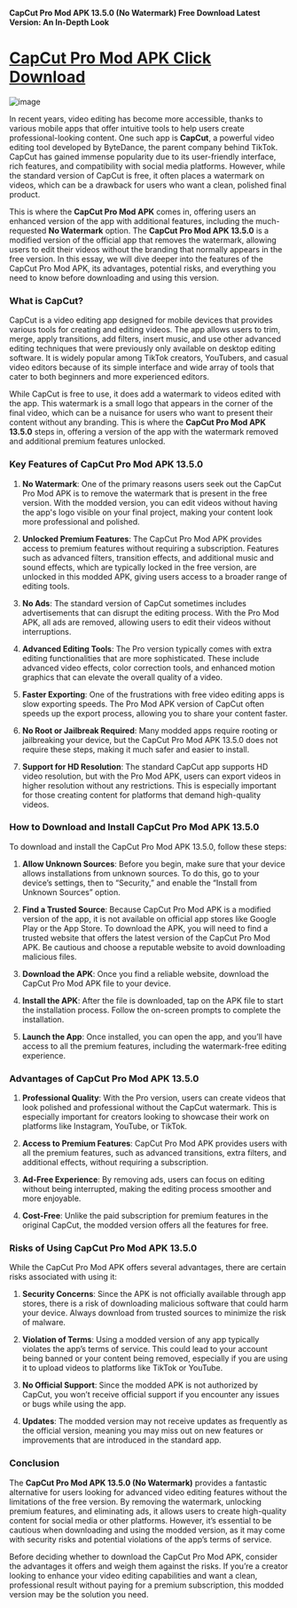 **CapCut Pro Mod APK 13.5.0 (No Watermark) Free Download Latest Version: An In-Depth Look**

# [CapCut Pro Mod APK Click Download](https://capcut-pro.modfyp.com/)

![image](https://github.com/user-attachments/assets/fcffb6c8-dc5c-4dfd-8425-1b973f8847fe)

In recent years, video editing has become more accessible, thanks to various mobile apps that offer intuitive tools to help users create professional-looking content. One such app is **CapCut**, a powerful video editing tool developed by ByteDance, the parent company behind TikTok. CapCut has gained immense popularity due to its user-friendly interface, rich features, and compatibility with social media platforms. However, while the standard version of CapCut is free, it often places a watermark on videos, which can be a drawback for users who want a clean, polished final product.

This is where the **CapCut Pro Mod APK** comes in, offering users an enhanced version of the app with additional features, including the much-requested **No Watermark** option. The **CapCut Pro Mod APK 13.5.0** is a modified version of the official app that removes the watermark, allowing users to edit their videos without the branding that normally appears in the free version. In this essay, we will dive deeper into the features of the CapCut Pro Mod APK, its advantages, potential risks, and everything you need to know before downloading and using this version.

### What is CapCut?

CapCut is a video editing app designed for mobile devices that provides various tools for creating and editing videos. The app allows users to trim, merge, apply transitions, add filters, insert music, and use other advanced editing techniques that were previously only available on desktop editing software. It is widely popular among TikTok creators, YouTubers, and casual video editors because of its simple interface and wide array of tools that cater to both beginners and more experienced editors.

While CapCut is free to use, it does add a watermark to videos edited with the app. This watermark is a small logo that appears in the corner of the final video, which can be a nuisance for users who want to present their content without any branding. This is where the **CapCut Pro Mod APK 13.5.0** steps in, offering a version of the app with the watermark removed and additional premium features unlocked.

### Key Features of CapCut Pro Mod APK 13.5.0

1. **No Watermark**:
   One of the primary reasons users seek out the CapCut Pro Mod APK is to remove the watermark that is present in the free version. With the modded version, you can edit videos without having the app's logo visible on your final project, making your content look more professional and polished.

2. **Unlocked Premium Features**:
   The CapCut Pro Mod APK provides access to premium features without requiring a subscription. Features such as advanced filters, transition effects, and additional music and sound effects, which are typically locked in the free version, are unlocked in this modded APK, giving users access to a broader range of editing tools.

3. **No Ads**:
   The standard version of CapCut sometimes includes advertisements that can disrupt the editing process. With the Pro Mod APK, all ads are removed, allowing users to edit their videos without interruptions.

4. **Advanced Editing Tools**:
   The Pro version typically comes with extra editing functionalities that are more sophisticated. These include advanced video effects, color correction tools, and enhanced motion graphics that can elevate the overall quality of a video.

5. **Faster Exporting**:
   One of the frustrations with free video editing apps is slow exporting speeds. The Pro Mod APK version of CapCut often speeds up the export process, allowing you to share your content faster.

6. **No Root or Jailbreak Required**:
   Many modded apps require rooting or jailbreaking your device, but the CapCut Pro Mod APK 13.5.0 does not require these steps, making it much safer and easier to install.

7. **Support for HD Resolution**:
   The standard CapCut app supports HD video resolution, but with the Pro Mod APK, users can export videos in higher resolution without any restrictions. This is especially important for those creating content for platforms that demand high-quality videos.

### How to Download and Install CapCut Pro Mod APK 13.5.0

To download and install the CapCut Pro Mod APK 13.5.0, follow these steps:

1. **Allow Unknown Sources**:
   Before you begin, make sure that your device allows installations from unknown sources. To do this, go to your device’s settings, then to “Security,” and enable the “Install from Unknown Sources” option.

2. **Find a Trusted Source**:
   Because CapCut Pro Mod APK is a modified version of the app, it is not available on official app stores like Google Play or the App Store. To download the APK, you will need to find a trusted website that offers the latest version of the CapCut Pro Mod APK. Be cautious and choose a reputable website to avoid downloading malicious files.

3. **Download the APK**:
   Once you find a reliable website, download the CapCut Pro Mod APK file to your device.

4. **Install the APK**:
   After the file is downloaded, tap on the APK file to start the installation process. Follow the on-screen prompts to complete the installation.

5. **Launch the App**:
   Once installed, you can open the app, and you’ll have access to all the premium features, including the watermark-free editing experience.

### Advantages of CapCut Pro Mod APK 13.5.0

1. **Professional Quality**:
   With the Pro version, users can create videos that look polished and professional without the CapCut watermark. This is especially important for creators looking to showcase their work on platforms like Instagram, YouTube, or TikTok.

2. **Access to Premium Features**:
   CapCut Pro Mod APK provides users with all the premium features, such as advanced transitions, extra filters, and additional effects, without requiring a subscription.

3. **Ad-Free Experience**:
   By removing ads, users can focus on editing without being interrupted, making the editing process smoother and more enjoyable.

4. **Cost-Free**:
   Unlike the paid subscription for premium features in the original CapCut, the modded version offers all the features for free.

### Risks of Using CapCut Pro Mod APK 13.5.0

While the CapCut Pro Mod APK offers several advantages, there are certain risks associated with using it:

1. **Security Concerns**:
   Since the APK is not officially available through app stores, there is a risk of downloading malicious software that could harm your device. Always download from trusted sources to minimize the risk of malware.

2. **Violation of Terms**:
   Using a modded version of any app typically violates the app’s terms of service. This could lead to your account being banned or your content being removed, especially if you are using it to upload videos to platforms like TikTok or YouTube.

3. **No Official Support**:
   Since the modded APK is not authorized by CapCut, you won’t receive official support if you encounter any issues or bugs while using the app.

4. **Updates**:
   The modded version may not receive updates as frequently as the official version, meaning you may miss out on new features or improvements that are introduced in the standard app.

### Conclusion

The **CapCut Pro Mod APK 13.5.0 (No Watermark)** provides a fantastic alternative for users looking for advanced video editing features without the limitations of the free version. By removing the watermark, unlocking premium features, and eliminating ads, it allows users to create high-quality content for social media or other platforms. However, it’s essential to be cautious when downloading and using the modded version, as it may come with security risks and potential violations of the app’s terms of service.

Before deciding whether to download the CapCut Pro Mod APK, consider the advantages it offers and weigh them against the risks. If you’re a creator looking to enhance your video editing capabilities and want a clean, professional result without paying for a premium subscription, this modded version may be the solution you need.
